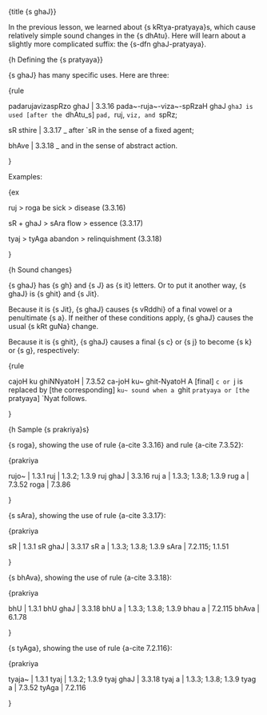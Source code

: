 {title {s ghaJ}}

In the previous lesson, we learned about {s kRtya-pratyaya}s, which cause
relatively simple sound changes in the {s dhAtu}. Here will learn about a
slightly more complicated suffix: the {s-dfn ghaJ-pratyaya}.


{h Defining the {s pratyaya}}

{s ghaJ} has many specific uses. Here are three:

{rule

padarujavizaspRzo ghaJ | 3.3.16
pada~-ruja~-viza~-spRzaH ghaJ
`ghaJ is used [after the `dhAtu_s] `pad, `ruj, `viz, and `spRz;

sR sthire | 3.3.17
_
after `sR in the sense of a fixed agent;

bhAve | 3.3.18
_
and in the sense of abstract action.

}

Examples:

{ex

ruj > roga
be sick > disease (3.3.16)

sR + ghaJ > sAra
flow > essence (3.3.17)

tyaj > tyAga
abandon > relinquishment (3.3.18)

}


{h Sound changes}

{s ghaJ} has {s gh} and {s J} as {s it} letters. Or to put it another way, {s
ghaJ} is {s ghit} and {s Jit}.

Because it is {s Jit}, {s ghaJ} causes {s vRddhi} of a final vowel or a
penultimate {s a}. If neither of these conditions apply, {s ghaJ} causes the
usual {s kRt guNa} change.

Because it is {s ghit}, {s ghaJ} causes a final {s c} or {s j} to become {s k}
or {s g}, respectively:

{rule

cajoH ku ghiNNyatoH | 7.3.52
ca-joH ku~ ghit-NyatoH
A [final] `c or `j is replaced by [the corresponding] `ku~ sound when a `ghit
`pratyaya or [the `pratyaya] `Nyat follows.

}


{h Sample {s prakriya}s}

{s roga}, showing the use of rule {a-cite 3.3.16} and rule {a-cite 7.3.52}:

{prakriya

rujo~ | 1.3.1
ruj | 1.3.2; 1.3.9
ruj ghaJ | 3.3.16
ruj a | 1.3.3; 1.3.8; 1.3.9
rug a | 7.3.52
roga | 7.3.86

}

{s sAra}, showing the use of rule {a-cite 3.3.17}:

{prakriya

sR | 1.3.1
sR ghaJ | 3.3.17
sR a | 1.3.3; 1.3.8; 1.3.9
sAra | 7.2.115; 1.1.51

}

{s bhAva}, showing the use of rule {a-cite 3.3.18}:

{prakriya

bhU | 1.3.1
bhU ghaJ | 3.3.18
bhU a | 1.3.3; 1.3.8; 1.3.9
bhau a | 7.2.115
bhAva | 6.1.78

}

{s tyAga}, showing the use of rule {a-cite 7.2.116}:

{prakriya

tyaja~ | 1.3.1
tyaj | 1.3.2; 1.3.9
tyaj ghaJ | 3.3.18
tyaj a | 1.3.3; 1.3.8; 1.3.9
tyag a | 7.3.52
tyAga | 7.2.116

}
